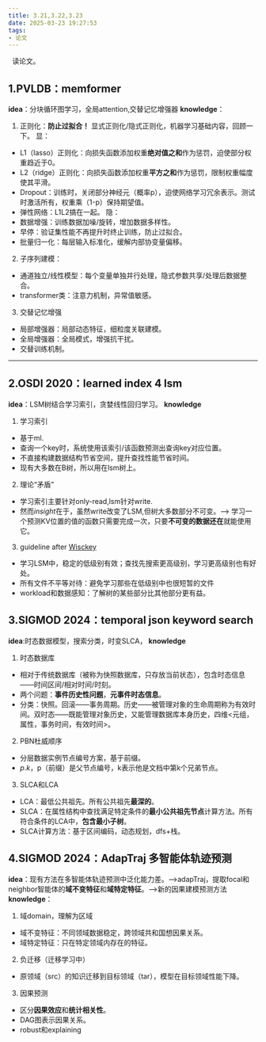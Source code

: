 ```yaml
---
title: 3.21,3.22,3.23
date: 2025-03-23 19:27:53
tags:
- 论文
---
```

 <!-- more -->
读论文。
## 1.PVLDB：memformer

**idea**：分块循环图学习，全局attention,交替记忆增强器
**knowledge**：
1. 正则化：**防止过拟合！** 显式正则化/隐式正则化，机器学习基础内容，回顾一下。
显：
- L1（lasso）正则化：向损失函数添加权重**绝对值之和**作为惩罚，迫使部分权重趋近于0。
- L2（ridge）正则化：向损失函数添加权重**平方之和**作为惩罚，限制权重幅度使其平滑。
- Dropout：训练时，关闭部分神经元（概率p），迫使网络学习冗余表示。测试时激活所有，权重乘（1-p）保持期望值。
- 弹性网络：L1L2搞在一起。
隐：
- 数据增强：训练数据加噪/旋转，增加数据多样性。
- 早停：验证集性能不再提升时终止训练，防止过拟合。
- 批量归一化：每层输入标准化，缓解内部协变量偏移。

2. 子序列建模：
- 通道独立/线性模型：每个变量单独并行处理，隐式参数共享/处理后数据整合。
- transformer类：注意力机制，异常值敏感。

3. 交替记忆增强
- 局部增强器：局部动态特征，细粒度关联建模。
- 全局增强器：全局模式，增强抗干扰。
- 交替训练机制。

***

## 2.OSDI 2020：learned index 4 lsm
**idea**：LSM树结合学习索引，贪婪线性回归学习。
**knowledge**
1. 学习索引
- 基于ml.
- 查询一个key时，系统使用该索引/该函数预测出查询key对应位置。
- 不直接构建数据结构节省空间，提升查找性能节省时间。
- 现有大多数在B树，所以用在lsm树上。

2. 理论“矛盾”
- 学习索引主要针对only-read,lsm针对write.
- 然而*insight*在于，虽然write改变了LSM,但树大多数部分不可变。——> 学习一个预测KV位置的值的函数只需要完成一次，只要**不可变的数据还在**就能使用它。

3. guideline after [Wisckey](https://zhuanlan.zhihu.com/p/486811231)
- 学习LSM中，稳定的低级别有效；查找先搜索更高级别，学习更高级别也有好处。
- 所有文件不平等对待：避免学习那些在低级别中也很短暂的文件
- workload和数据感知：了解树的某些部分比其他部分更有益。

## 3.SIGMOD 2024：temporal json keyword search
**idea**:时态数据模型，搜索分类，时变SLCA，
**knowledge**
1. 时态数据库
- 相对于传统数据库（被称为快照数据库，只存放当前状态），包含时态信息——时间区间/相对时间/时刻。
- 两个问题：**事件历史性问题**，**元事件时态信息**。
- 分类：快照。回滚——事务周期。历史——被管理对象的生命周期称为有效时间。双时态——既能管理对象历史，又能管理数据库本身历史，四维<元组，属性，事务时间，有效时间>。

2. PBN杜威顺序
- 分层数据实例节点编号方案，基于前缀。
- $p.k$，p（前缀）是父节点编号，k表示他是文档中第k个兄弟节点。

3. SLCA和LCA
- LCA：最低公共祖先。所有公共祖先**最深的**。
- SLCA：在属性结构中查找满足特定条件的**最小公共祖先节点**计算方法。所有符合条件的LCA中，**包含最小子树**。
- SLCA计算方法：基于区间编码，动态规划，dfs+栈。

## 4.SIGMOD 2024：AdapTraj 多智能体轨迹预测
**idea**：现有方法在多智能体轨迹预测中泛化能力差。——>adapTraj，提取focal和neighbor智能体的**域不变特征**和**域特定特征**。——>新的因果建模预测方法
**knowledge**：
1. 域domain，理解为区域
- 域不变特征：不同领域数据稳定，跨领域共和国想因果关系。
- 域特定特征：只在特定领域内存在的特征。

2. 负迁移（迁移学习中）
- 原领域（src）的知识迁移到目标领域（tar），模型在目标领域性能下降。

3. 因果预测
- 区分**因果效应**和**统计相关性**。
- DAG图表示因果关系。
- robust和explaining